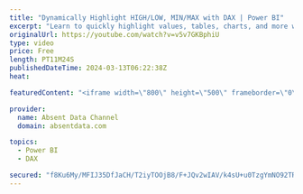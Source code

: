 ```yaml
---
title: "Dynamically Highlight HIGH/LOW, MIN/MAX with DAX | Power BI"
excerpt: "Learn to quickly highlight values, tables, charts, and more with some simple DAX in Power BI.  You will learn how to use MINXX, MAXX, HIGH/LOW  and AVERAGEX with the ALL function to work magic in data.  1:40 Create DAX Highlighter Calculation for MIN/MAX 8:00 Add Highlight to Visuals 9:53 High/Low Highlighter"
originalUrl: https://youtube.com/watch?v=v5v7GKBphiU
type: video
price: Free
length: PT11M24S
publishedDateTime: 2024-03-13T06:22:38Z
heat: 

featuredContent: "<iframe width=\"800\" height=\"500\" frameborder=\"0\" src=\"https://www.youtube.com/embed/v5v7GKBphiU\" allow=\"accelerometer; autoplay; encrypted-media; gyroscope; picture-in-picture\" allowfullscreen></iframe>"

provider:
  name: Absent Data Channel
  domain: absentdata.com

topics:
  - Power BI
  - DAX

secured: "f8Ku6My/MFIJ35DfJaCH/T2iyTOOjB8/F+JQv2wIAV/k4sU+u0TzgYmNO92TRSOYvJbxlj/oF+loAg1g/Srd/IBwmQvkNJ67pEhqOhNBqIGiMOQ4yL2DoBd7DNAM6sgY8Kdd4ukOuWxFVM/rbmV3SJM+4g+TxysTf2VXkWxfMp/cX92cRjdjMbH63XVn/IxuP74hh2CbMj/Q2I9feXgasvcMghOb0AIbyqI6Ci84NEslwT9E75tjT7JNupz9x4jRAvmj+N+g7jVlf0GIFo8K24dpakjxMfZKF4+CEAPbFYu1NZ7oVds9ffpMqDdlv0PgYRH5998Bn/HB80YqMAU+WZraaGyJrb2DOMbuBUjbhgM/BvR3qZvfRKs2kBob/wVzln60p42fIs/GtEDUyTEFfT9z6O47iaH4+Ex3mpG/rqQ=;a9VyCHdr8kc+z55PZie0Yw=="
---
```


